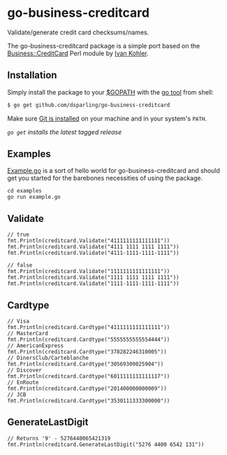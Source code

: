 go-business-creditcard
======================

Validate/generate credit card checksums/names.

The go-business-creditcard package is a simple port based on the
[Business::CreditCard](http://search.cpan.org/dist/Business-CreditCard/) Perl module
by [Ivan Kohler](http://search.cpan.org/~ivan/).

## Installation

Simply install the package to your [$GOPATH](http://code.google.com/p/go-wiki/wiki/GOPATH "GOPATH") with the [go tool](http://golang.org/cmd/go/ "go command") from shell:
```bash
$ go get github.com/dsparling/go-business-creditcard
```
Make sure [Git is installed](http://git-scm.com/downloads) on your machine and in your system's `PATH`.

*`go get` installs the latest tagged release*

## Examples

[Example.go](https://github.com/dsparling/go-business-creditcard/blob/master/examples/example.go) is a sort of hello world for go-business-creditcard and should get you started for the barebones necessities of using the package.

	cd examples
	go run example.go

## Validate

	// true
	fmt.Println(creditcard.Validate("4111111111111111"))
	fmt.Println(creditcard.Validate("4111 1111 1111 1111"))
	fmt.Println(creditcard.Validate("4111-1111-1111-1111"))

	// false
	fmt.Println(creditcard.Validate("1111111111111111"))
	fmt.Println(creditcard.Validate("1111 1111 1111 1111"))
	fmt.Println(creditcard.Validate("1111-1111-1111-1111"))

## Cardtype

	// Visa
	fmt.Println(creditcard.Cardtype("4111111111111111"))
	// MasterCard
	fmt.Println(creditcard.Cardtype("5555555555554444"))
	// AmericanExpress
	fmt.Println(creditcard.Cardtype("378282246310005"))
	// DinersClub/Carteblanche
	fmt.Println(creditcard.Cardtype("30569309025904"))
	// Discover
	fmt.Println(creditcard.Cardtype("6011111111111117"))
	// EnRoute
	fmt.Println(creditcard.Cardtype("201400000000009"))
	// JCB
	fmt.Println(creditcard.Cardtype("3530111333300000"))

## GenerateLastDigit

	// Returns '9' - 5276440065421319
	fmt.Println(creditcard.GenerateLastDigit("5276 4400 6542 131"))
